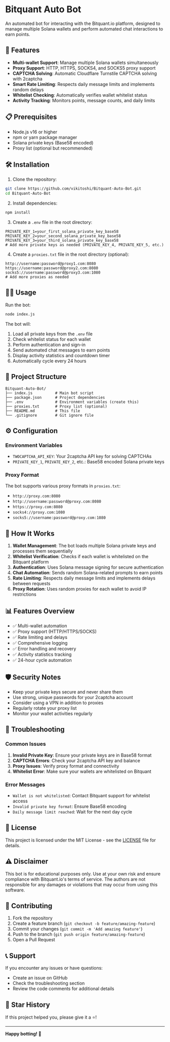 # Bitquant Auto Bot

An automated bot for interacting with the Bitquant.io platform, designed to manage multiple Solana wallets and perform automated chat interactions to earn points.

## 🚀 Features

- **Multi-wallet Support**: Manage multiple Solana wallets simultaneously
- **Proxy Support**: HTTP, HTTPS, SOCKS4, and SOCKS5 proxy support
- **CAPTCHA Solving**: Automatic Cloudflare Turnstile CAPTCHA solving with 2captcha
- **Smart Rate Limiting**: Respects daily message limits and implements random delays
- **Whitelist Checking**: Automatically verifies wallet whitelist status
- **Activity Tracking**: Monitors points, message counts, and daily limits

## 📋 Prerequisites

- Node.js v16 or higher
- npm or yarn package manager
- Solana private keys (Base58 encoded)
- Proxy list (optional but recommended)

## 🛠️ Installation

1. Clone the repository:
```bash
git clone https://github.com/vikitoshi/Bitquant-Auto-Bot.git
cd Bitquant-Auto-Bot
```

2. Install dependencies:
```bash
npm install
```

3. Create a `.env` file in the root directory:
```env
PRIVATE_KEY_1=your_first_solana_private_key_base58
PRIVATE_KEY_2=your_second_solana_private_key_base58
PRIVATE_KEY_3=your_third_solana_private_key_base58
# Add more private keys as needed (PRIVATE_KEY_4, PRIVATE_KEY_5, etc.)
```

4. Create a `proxies.txt` file in the root directory (optional):
```
http://username:password@proxy1.com:8080
https://username:password@proxy2.com:8080
socks5://username:password@proxy3.com:1080
# Add more proxies as needed
```

## 🏃‍♂️ Usage

Run the bot:
```bash
node index.js
```

The bot will:
1. Load all private keys from the `.env` file
2. Check whitelist status for each wallet
3. Perform authentication and sign-in
4. Send automated chat messages to earn points
5. Display activity statistics and countdown timer
6. Automatically cycle every 24 hours

## 📁 Project Structure

```
Bitquant-Auto-Bot/
├── index.js          # Main bot script
├── package.json      # Project dependencies
├── .env              # Environment variables (create this)
├── proxies.txt       # Proxy list (optional)
├── README.md         # This file
└── .gitignore        # Git ignore file
```

## ⚙️ Configuration

### Environment Variables

- `TWOCAPTCHA_API_KEY`: Your 2captcha API key for solving CAPTCHAs
- `PRIVATE_KEY_1`, `PRIVATE_KEY_2`, etc.: Base58 encoded Solana private keys

### Proxy Format

The bot supports various proxy formats in `proxies.txt`:
- `http://proxy.com:8080`
- `http://username:password@proxy.com:8080`
- `https://proxy.com:8080`
- `socks4://proxy.com:1080`
- `socks5://username:password@proxy.com:1080`

## 🎯 How It Works

1. **Wallet Management**: The bot loads multiple Solana private keys and processes them sequentially
2. **Whitelist Verification**: Checks if each wallet is whitelisted on the Bitquant platform
3. **Authentication**: Uses Solana message signing for secure authentication
4. **Chat Automation**: Sends random Solana-related prompts to earn points
5. **Rate Limiting**: Respects daily message limits and implements delays between requests
6. **Proxy Rotation**: Uses random proxies for each wallet to avoid IP restrictions

## 📊 Features Overview

- ✅ Multi-wallet automation
- ✅ Proxy support (HTTP/HTTPS/SOCKS)
- ✅ Rate limiting and delays
- ✅ Comprehensive logging
- ✅ Error handling and recovery
- ✅ Activity statistics tracking
- ✅ 24-hour cycle automation

## 🛡️ Security Notes

- Keep your private keys secure and never share them
- Use strong, unique passwords for your 2captcha account
- Consider using a VPN in addition to proxies
- Regularly rotate your proxy list
- Monitor your wallet activities regularly

## 🐛 Troubleshooting

### Common Issues

1. **Invalid Private Key**: Ensure your private keys are in Base58 format
2. **CAPTCHA Errors**: Check your 2captcha API key and balance
3. **Proxy Issues**: Verify proxy format and connectivity
4. **Whitelist Error**: Make sure your wallets are whitelisted on Bitquant

### Error Messages

- `Wallet is not whitelisted`: Contact Bitquant support for whitelist access
- `Invalid private key format`: Ensure Base58 encoding
- `Daily message limit reached`: Wait for the next day cycle

## 📄 License

This project is licensed under the MIT License - see the [LICENSE](LICENSE) file for details.

## ⚠️ Disclaimer

This bot is for educational purposes only. Use at your own risk and ensure compliance with Bitquant.io's terms of service. The authors are not responsible for any damages or violations that may occur from using this software.

## 🤝 Contributing

1. Fork the repository
2. Create a feature branch (`git checkout -b feature/amazing-feature`)
3. Commit your changes (`git commit -m 'Add amazing feature'`)
4. Push to the branch (`git push origin feature/amazing-feature`)
5. Open a Pull Request

## 📞 Support

If you encounter any issues or have questions:
- Create an issue on GitHub
- Check the troubleshooting section
- Review the code comments for additional details

## 🌟 Star History

If this project helped you, please give it a ⭐!

---

**Happy botting! 🤖**
